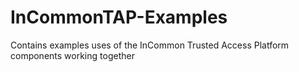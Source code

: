 # InCommonTAP-Examples
Contains examples uses of the InCommon Trusted Access Platform components working together
